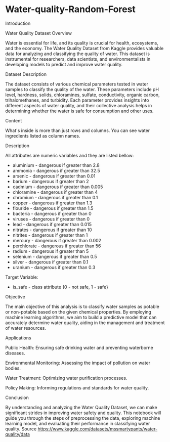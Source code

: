 # Water-quality-Random-Forest

Introduction

Water Quality Dataset Overview

Water is essential for life, and its quality is crucial for health, ecosystems, and the economy. The Water Quality Dataset from Kaggle provides valuable data for analyzing and classifying the quality of water. This dataset is instrumental for researchers, data scientists, and environmentalists in developing models to predict and improve water quality.

Dataset Description

The dataset consists of various chemical parameters tested in water samples to classify the quality of the water. These parameters include pH level, hardness, solids, chloramines, sulfate, conductivity, organic carbon, trihalomethanes, and turbidity. Each parameter provides insights into different aspects of water quality, and their collective analysis helps in determining whether the water is safe for consumption and other uses.

Content

What's inside is more than just rows and columns. You can see water ingredients listed as column names.

Description

All attributes are numeric variables and they are listed bellow:

* aluminium - dangerous if greater than 2.8
* ammonia - dangerous if greater than 32.5
* arsenic - dangerous if greater than 0.01
* barium - dangerous if greater than 2
* cadmium - dangerous if greater than 0.005
* chloramine - dangerous if greater than 4
* chromium - dangerous if greater than 0.1
* copper - dangerous if greater than 1.3
* flouride - dangerous if greater than 1.5
* bacteria - dangerous if greater than 0
* viruses - dangerous if greater than 0
* lead - dangerous if greater than 0.015
* nitrates - dangerous if greater than 10
* nitrites - dangerous if greater than 1
* mercury - dangerous if greater than 0.002
* perchlorate - dangerous if greater than 56
* radium - dangerous if greater than 5
* selenium - dangerous if greater than 0.5
* silver - dangerous if greater than 0.1
* uranium - dangerous if greater than 0.3

Target Variable:

* is_safe - class attribute {0 - not safe, 1 - safe}

Objective

The main objective of this analysis is to classify water samples as potable or non-potable based on the given chemical properties. By employing machine learning algorithms, we aim to build a predictive model that can accurately determine water quality, aiding in the management and treatment of water resources.

Applications

Public Health: Ensuring safe drinking water and preventing waterborne diseases.

Environmental Monitoring: Assessing the impact of pollution on water bodies.

Water Treatment: Optimizing water purification processes.

Policy Making: Informing regulations and standards for water quality.

Conclusion

By understanding and analyzing the Water Quality Dataset, we can make significant strides in improving water safety and quality. This notebook will guide you through the steps of preprocessing the data, exploring machine learning model, and evaluating their performance in classifying water quality.
Source
https://www.kaggle.com/datasets/mssmartypants/water-quality/data
